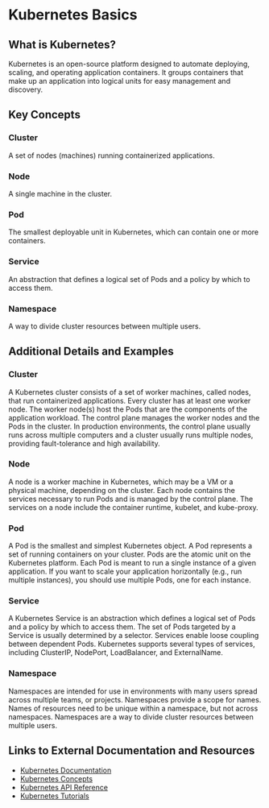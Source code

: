 # Kubernetes Basics

## What is Kubernetes?
Kubernetes is an open-source platform designed to automate deploying, scaling, and operating application containers. It groups containers that make up an application into logical units for easy management and discovery.

## Key Concepts

### Cluster
A set of nodes (machines) running containerized applications.

### Node
A single machine in the cluster.

### Pod
The smallest deployable unit in Kubernetes, which can contain one or more containers.

### Service
An abstraction that defines a logical set of Pods and a policy by which to access them.

### Namespace
A way to divide cluster resources between multiple users.

## Additional Details and Examples

### Cluster
A Kubernetes cluster consists of a set of worker machines, called nodes, that run containerized applications. Every cluster has at least one worker node. The worker node(s) host the Pods that are the components of the application workload. The control plane manages the worker nodes and the Pods in the cluster. In production environments, the control plane usually runs across multiple computers and a cluster usually runs multiple nodes, providing fault-tolerance and high availability.

### Node
A node is a worker machine in Kubernetes, which may be a VM or a physical machine, depending on the cluster. Each node contains the services necessary to run Pods and is managed by the control plane. The services on a node include the container runtime, kubelet, and kube-proxy.

### Pod
A Pod is the smallest and simplest Kubernetes object. A Pod represents a set of running containers on your cluster. Pods are the atomic unit on the Kubernetes platform. Each Pod is meant to run a single instance of a given application. If you want to scale your application horizontally (e.g., run multiple instances), you should use multiple Pods, one for each instance.

### Service
A Kubernetes Service is an abstraction which defines a logical set of Pods and a policy by which to access them. The set of Pods targeted by a Service is usually determined by a selector. Services enable loose coupling between dependent Pods. Kubernetes supports several types of services, including ClusterIP, NodePort, LoadBalancer, and ExternalName.

### Namespace
Namespaces are intended for use in environments with many users spread across multiple teams, or projects. Namespaces provide a scope for names. Names of resources need to be unique within a namespace, but not across namespaces. Namespaces are a way to divide cluster resources between multiple users.

## Links to External Documentation and Resources

- [Kubernetes Documentation](https://kubernetes.io/docs/home/)
- [Kubernetes Concepts](https://kubernetes.io/docs/concepts/)
- [Kubernetes API Reference](https://kubernetes.io/docs/reference/kubernetes-api/)
- [Kubernetes Tutorials](https://kubernetes.io/docs/tutorials/)
